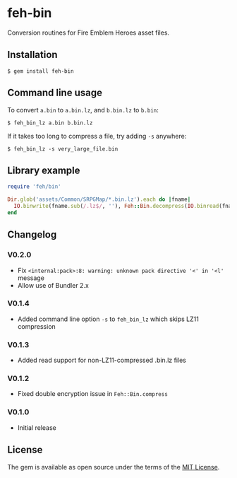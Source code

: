 # feh-bin

Conversion routines for Fire Emblem Heroes asset files.

## Installation

```
$ gem install feh-bin
```

## Command line usage

To convert `a.bin` to `a.bin.lz`, and `b.bin.lz` to `b.bin`:

```
$ feh_bin_lz a.bin b.bin.lz
```

If it takes too long to compress a file, try adding `-s` anywhere:

```
$ feh_bin_lz -s very_large_file.bin
```

## Library example

```ruby
require 'feh/bin'

Dir.glob('assets/Common/SRPGMap/*.bin.lz').each do |fname|
  IO.binwrite(fname.sub(/.lz$/, ''), Feh::Bin.decompress(IO.binread(fname)).pack('c*'))
end
```

## Changelog

### V0.2.0

- Fix `<internal:pack>:8: warning: unknown pack directive '<' in '<l'` message
- Allow use of Bundler 2.x

### V0.1.4

- Added command line option `-s` to `feh_bin_lz` which skips LZ11 compression

### V0.1.3

- Added read support for non-LZ11-compressed .bin.lz files

### V0.1.2

- Fixed double encryption issue in `Feh::Bin.compress`

### V0.1.0

- Initial release

## License

The gem is available as open source under the terms of the [MIT License](https://opensource.org/licenses/MIT).
